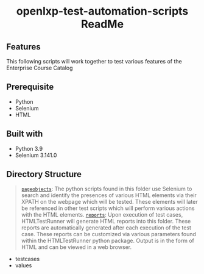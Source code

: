 <h1 align="center">openlxp-test-automation-scripts ReadMe</h1>


## Features
This following scripts will work together to test various features of the Enterprise Course Catalog
## Prerequisite
- Python
- Selenium
- HTML

## Built with
- Python 3.9
- Selenium 3.141.0

## Directory Structure
> [`pageobjects`](https://github.com/OpenLXP/openlxp-test-automation-scripts/tree/main/pageobjects "pageobjects folder"): The python scripts found in this folder use Selenium to search and identify the presences of various HTML elements via their XPATH on the webpage which will be tested. These elements will later be referenced in other test scripts which will perform various actions with the HTML elements.
> [`reports`](https://github.com/OpenLXP/openlxp-test-automation-scripts/tree/main/reports "reports folder"): Upon execution of test cases, HTMLTestRunner will generate HTML reports into this folder. These reports are automatically generated after each execution of the test case. These reports can be customized via various parameters found within the HTMLTestRunner python package. Output is in the form of HTML and can be viewed in a web browser.
- testcases
- values

